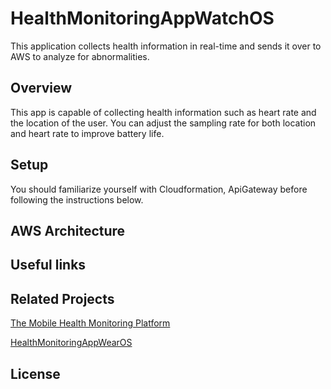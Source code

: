 # HealthMonitoringAppWatchOS

This application collects health information in real-time and sends it over to AWS to analyze for abnormalities. 

## Overview 
This app is capable of collecting health information such as heart rate and the location of the user. You can adjust the sampling rate for both location and heart rate to improve battery life. 

## Setup

You should familiarize yourself with Cloudformation, ApiGateway before following the instructions below.

## AWS Architecture


## Useful links


## Related Projects

[The Mobile Health Monitoring Platform](https://github.com/UBC-CIC/Mobile_Health_Monitoring_Platform)

[HealthMonitoringAppWearOS](https://github.com/UBC-CIC/HealthMonitoringAppWearOS)

## License
